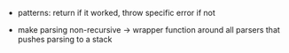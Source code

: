 - patterns: return if it worked, throw specific error if not

- make parsing non-recursive
-> wrapper function around all parsers that pushes parsing to a stack